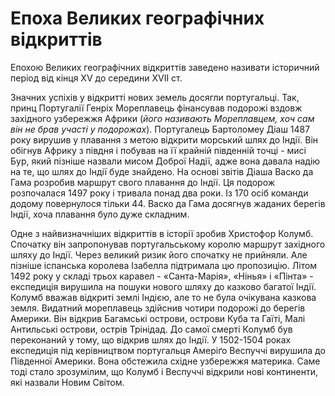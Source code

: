 # Епоха Великих географічних відкриттів

Епохою Великих географічних відкриттів заведено називати історичний період від кінця XV до середини ХVII  ст.

Значних успіхів у відкритті нових земель досягли португальці. Так, принц Португалії <p1>Генріх Мореплавець</p1> фінансував подорожі вздовж західного узбережжя Африки (<i>його називають Мореплавцем, хоч сам він не брав участі у подорожах</i>). Португалець Бартоломеу Діаш 1487 року вирушив у плавання з метою відкрити морський шлях до Індії. Він обігнув Африку з півдня і побував на її крайній південній точці - мисі Бур, який пізніше назвали мисом Доброї Надії, адже вона давала надію на те, що шлях до Індії буде знайдено. На основі звітів Діаша Васко да Гама розробив маршрут свого плавання до Індії. Ця подорож розпочалася 1497 року і тривала понад два роки. Із 170 осіб команди додому повернулося тільки 44. Васко да Гама досягнув жаданих берегів Індії, хоча плавання було дуже складним.

Одне з найвизначніших відкриттів в історії зробив <p1>Христофор Колумб</p1>. Спочатку він запропонував португальському королю маршрут західного шляху до Індії. Через великий ризик його спочатку не прийняли. Але пізніше <p1>іспанська королева Ізабелла</p1> підтримала цю пропозицію. Літом 1492 року у складі трьох каравел - «Санта-Марія», «Нінья» і «Пінта» - експедиція вирушила на пошуки нового шляху до казково багатої Індії. Колумб вважав відкриті землі Індією, але то не була очікувана казкова земля. Видатний мореплавець здійснив чотири подорожі до берегів Америки. Він відкрив Багамські острови, острови Куба та Гаїті, Малі Антильські острови, острів Трінідад. До самої смерті Колумб був переконаний у тому, що відкрив шлях до Індії. У 1502-1504 роках експедиція під керівництвом португальця Амеріґо Веспуччі вирушила до Південної Америки. Вона обстежила східне узбережжя материка. Саме тоді стало зрозумілим, що Колумб і Веспуччі відкрили нові континенти, які назвали Новим Світом.



